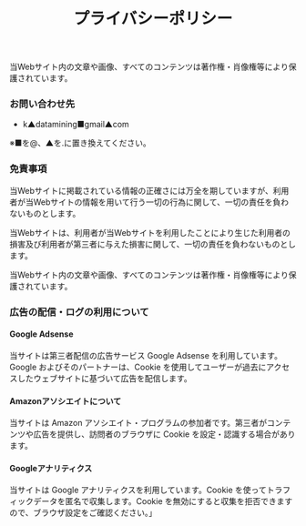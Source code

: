 ﻿---
title: "プライバシーポリシー"
---


当Webサイト内の文章や画像、すべてのコンテンツは著作権・肖像権等により保護されています。

### お問い合わせ先

- k▲datamining■gmail▲com

※■を@、▲を.に置き換えてください。

### 免責事項

当Webサイトに掲載されている情報の正確さには万全を期していますが、利用者が当Webサイトの情報を用いて行う一切の行為に関して、一切の責任を負わないものとします。

当Webサイトは、利用者が当Webサイトを利用したことにより生じた利用者の損害及び利用者が第三者に与えた損害に関して、一切の責任を負わないものとします。

当Webサイト内の文章や画像、すべてのコンテンツは著作権・肖像権等により保護されています。

### 広告の配信・ログの利用について
#### Google Adsense

当サイトは第三者配信の広告サービス Google Adsense を利用しています。Google およびそのパートナーは、Cookie を使用してユーザーが過去にアクセスしたウェブサイトに基づいて広告を配信します。

#### Amazonアソシエイトについて

当サイトは Amazon アソシエイト・プログラムの参加者です。第三者がコンテンツや広告を提供し、訪問者のブラウザに Cookie を設定・認識する場合があります。

#### Googleアナリティクス

当サイトは Google アナリティクスを利用しています。Cookie を使ってトラフィックデータを匿名で収集します。Cookie を無効にすると収集を拒否できますので、ブラウザ設定をご確認ください。」